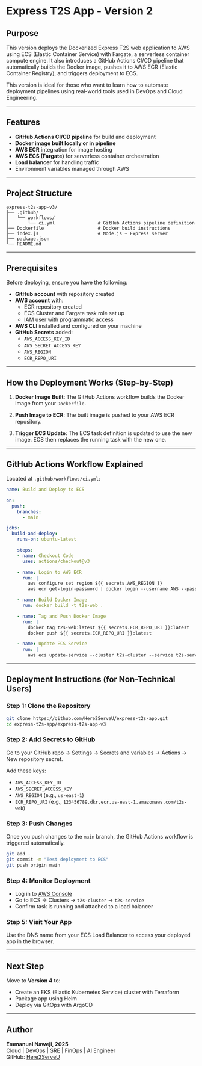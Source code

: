 # Express T2S App - Version 2

## Purpose

This version deploys the Dockerized Express T2S web application to AWS using ECS (Elastic Container Service) with Fargate, a serverless container compute engine. It also introduces a GitHub Actions CI/CD pipeline that automatically builds the Docker image, pushes it to AWS ECR (Elastic Container Registry), and triggers deployment to ECS.

This version is ideal for those who want to learn how to automate deployment pipelines using real-world tools used in DevOps and Cloud Engineering.

---

## Features

- **GitHub Actions CI/CD pipeline** for build and deployment
- **Docker image built locally or in pipeline**
- **AWS ECR** integration for image hosting
- **AWS ECS (Fargate)** for serverless container orchestration
- **Load balancer** for handling traffic
- Environment variables managed through AWS

---

## Project Structure

```
express-t2s-app-v3/
├── .github/
│   └── workflows/
│       └── ci.yml                # GitHub Actions pipeline definition
├── Dockerfile                    # Docker build instructions
├── index.js                      # Node.js + Express server
├── package.json
└── README.md
```

---

## Prerequisites

Before deploying, ensure you have the following:

- **GitHub account** with repository created
- **AWS account** with:
  - ECR repository created
  - ECS Cluster and Fargate task role set up
  - IAM user with programmatic access
- **AWS CLI** installed and configured on your machine
- **GitHub Secrets** added:
  - `AWS_ACCESS_KEY_ID`
  - `AWS_SECRET_ACCESS_KEY`
  - `AWS_REGION`
  - `ECR_REPO_URI`

---

## How the Deployment Works (Step-by-Step)

1. **Docker Image Built**:
   The GitHub Actions workflow builds the Docker image from your `Dockerfile`.

2. **Push Image to ECR**:
   The built image is pushed to your AWS ECR repository.

3. **Trigger ECS Update**:
   The ECS task definition is updated to use the new image. ECS then replaces the running task with the new one.

---

## GitHub Actions Workflow Explained

Located at `.github/workflows/ci.yml`:

```yaml
name: Build and Deploy to ECS

on:
  push:
    branches:
      - main

jobs:
  build-and-deploy:
    runs-on: ubuntu-latest

    steps:
    - name: Checkout Code
      uses: actions/checkout@v3

    - name: Login to AWS ECR
      run: |
        aws configure set region ${{ secrets.AWS_REGION }}
        aws ecr get-login-password | docker login --username AWS --password-stdin ${{ secrets.ECR_REPO_URI }}

    - name: Build Docker Image
      run: docker build -t t2s-web .

    - name: Tag and Push Docker Image
      run: |
        docker tag t2s-web:latest ${{ secrets.ECR_REPO_URI }}:latest
        docker push ${{ secrets.ECR_REPO_URI }}:latest

    - name: Update ECS Service
      run: |
        aws ecs update-service --cluster t2s-cluster --service t2s-service --force-new-deployment
```

---

## Deployment Instructions (for Non-Technical Users)

### Step 1: Clone the Repository

```bash
git clone https://github.com/Here2ServeU/express-t2s-app.git
cd express-t2s-app/express-t2s-app-v3
```

### Step 2: Add Secrets to GitHub

Go to your GitHub repo → Settings → Secrets and variables → Actions → New repository secret.

Add these keys:
- `AWS_ACCESS_KEY_ID`
- `AWS_SECRET_ACCESS_KEY`
- `AWS_REGION` (e.g., `us-east-1`)
- `ECR_REPO_URI` (e.g., `123456789.dkr.ecr.us-east-1.amazonaws.com/t2s-web`)

### Step 3: Push Changes

Once you push changes to the `main` branch, the GitHub Actions workflow is triggered automatically.

```bash
git add .
git commit -m "Test deployment to ECS"
git push origin main
```

### Step 4: Monitor Deployment

- Log in to [AWS Console](https://console.aws.amazon.com/)
- Go to ECS → Clusters → `t2s-cluster` → `t2s-service`
- Confirm task is running and attached to a load balancer

### Step 5: Visit Your App

Use the DNS name from your ECS Load Balancer to access your deployed app in the browser.

---

## Next Step

Move to **Version 4** to:
- Create an EKS (Elastic Kubernetes Service) cluster with Terraform
- Package app using Helm
- Deploy via GitOps with ArgoCD

---

## Author

**Emmanuel Naweji, 2025**  
Cloud | DevOps | SRE | FinOps | AI Engineer  
GitHub: [Here2ServeU](https://github.com/Here2ServeU)

